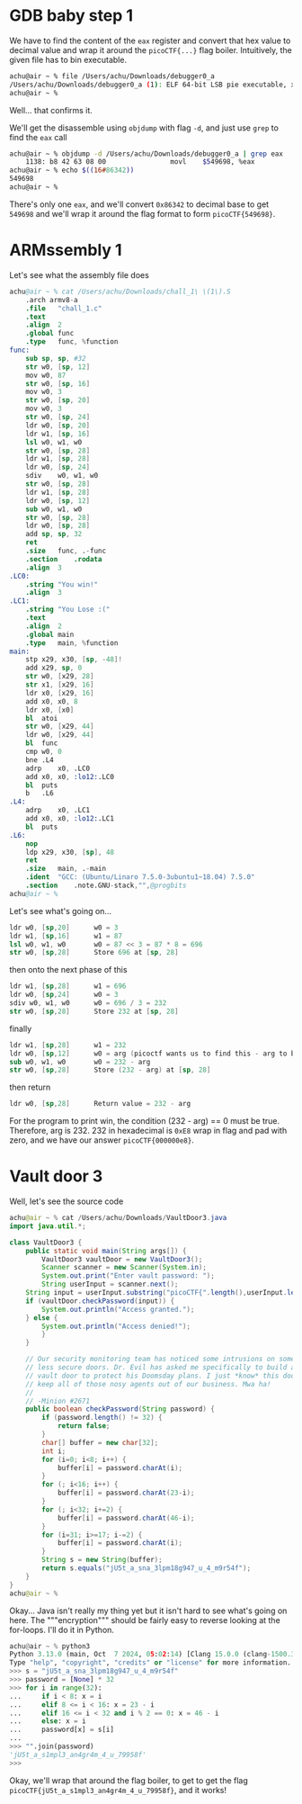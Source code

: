 # GDB baby step 1
We have to find the content of the `eax` register and convert that hex value to decimal value and wrap it around the `picoCTF{...}` flag boiler.
Intuitively, the given file has to bin executable.
```bash
achu@air ~ % file /Users/achu/Downloads/debugger0_a
/Users/achu/Downloads/debugger0_a (1): ELF 64-bit LSB pie executable, x86-64, version 1 (SYSV), dynamically linked, interpreter /lib64/ld-linux-x86-64.so.2, BuildID[sha1]=15a10290db2cd2ec0c123cf80b88ed7d7f5cf9ff, for GNU/Linux 3.2.0, not stripped
achu@air ~ % 
```
Well... that confirms it.

We'll get the disassemble using `objdump` with flag `-d`, and just use `grep` to find the `eax` call
```bash
achu@air ~ % objdump -d /Users/achu/Downloads/debugger0_a | grep eax
    1138: b8 42 63 08 00               	movl	$549698, %eax           # imm = 0x86342
achu@air ~ % echo $((16#86342))  
549698
achu@air ~ % 
```
There's only one `eax`, and we'll convert `0x86342` to decimal base to get `549698` and we'll wrap it around the flag format to form `picoCTF{549698}`.


# ARMssembly 1
Let's see what the assembly file does

```s
achu@air ~ % cat /Users/achu/Downloads/chall_1\ \(1\).S 
	.arch armv8-a
	.file	"chall_1.c"
	.text
	.align	2
	.global	func
	.type	func, %function
func:
	sub	sp, sp, #32
	str	w0, [sp, 12]
	mov	w0, 87
	str	w0, [sp, 16]
	mov	w0, 3
	str	w0, [sp, 20]
	mov	w0, 3
	str	w0, [sp, 24]
	ldr	w0, [sp, 20]
	ldr	w1, [sp, 16]
	lsl	w0, w1, w0
	str	w0, [sp, 28]
	ldr	w1, [sp, 28]
	ldr	w0, [sp, 24]
	sdiv	w0, w1, w0
	str	w0, [sp, 28]
	ldr	w1, [sp, 28]
	ldr	w0, [sp, 12]
	sub	w0, w1, w0
	str	w0, [sp, 28]
	ldr	w0, [sp, 28]
	add	sp, sp, 32
	ret
	.size	func, .-func
	.section	.rodata
	.align	3
.LC0:
	.string	"You win!"
	.align	3
.LC1:
	.string	"You Lose :("
	.text
	.align	2
	.global	main
	.type	main, %function
main:
	stp	x29, x30, [sp, -48]!
	add	x29, sp, 0
	str	w0, [x29, 28]
	str	x1, [x29, 16]
	ldr	x0, [x29, 16]
	add	x0, x0, 8
	ldr	x0, [x0]
	bl	atoi
	str	w0, [x29, 44]
	ldr	w0, [x29, 44]
	bl	func
	cmp	w0, 0
	bne	.L4
	adrp	x0, .LC0
	add	x0, x0, :lo12:.LC0
	bl	puts
	b	.L6
.L4:
	adrp	x0, .LC1
	add	x0, x0, :lo12:.LC1
	bl	puts
.L6:
	nop
	ldp	x29, x30, [sp], 48
	ret
	.size	main, .-main
	.ident	"GCC: (Ubuntu/Linaro 7.5.0-3ubuntu1~18.04) 7.5.0"
	.section	.note.GNU-stack,"",@progbits
achu@air ~ % 
```
Let's see what's going on...
```s
ldr w0, [sp,20]      w0 = 3
ldr w1, [sp,16]      w1 = 87
lsl w0, w1, w0       w0 = 87 << 3 = 87 * 8 = 696
str w0, [sp,28]      Store 696 at [sp, 28]
```
then onto the next phase of this
```s
ldr w1, [sp,28]      w1 = 696
ldr w0, [sp,24]      w0 = 3
sdiv w0, w1, w0      w0 = 696 / 3 = 232
str w0, [sp,28]      Store 232 at [sp, 28]
```
finally
```s
ldr w1, [sp,28]      w1 = 232
ldr w0, [sp,12]      w0 = arg (picoctf wants us to find this - arg to be zero, convert that to hex)
sub w0, w1, w0       w0 = 232 - arg
str w0, [sp,28]      Store (232 - arg) at [sp, 28]
```
then return
```s
ldr w0, [sp,28]      Return value = 232 - arg
```

For the program to print win, the condition (232 - arg) == 0 must be true.
Therefore, arg is 232.
232 in hexadecimal is `0xE8`
wrap in flag and pad with zero, and we have our answer `picoCTF{000000e8}`.


# Vault door 3
Well, let's see the source code
```java
achu@air ~ % cat /Users/achu/Downloads/VaultDoor3.java 
import java.util.*;

class VaultDoor3 {
    public static void main(String args[]) {
        VaultDoor3 vaultDoor = new VaultDoor3();
        Scanner scanner = new Scanner(System.in);
        System.out.print("Enter vault password: ");
        String userInput = scanner.next();
	String input = userInput.substring("picoCTF{".length(),userInput.length()-1);
	if (vaultDoor.checkPassword(input)) {
	    System.out.println("Access granted.");
	} else {
	    System.out.println("Access denied!");
        }
    }

    // Our security monitoring team has noticed some intrusions on some of the
    // less secure doors. Dr. Evil has asked me specifically to build a stronger
    // vault door to protect his Doomsday plans. I just *know* this door will
    // keep all of those nosy agents out of our business. Mwa ha!
    //
    // -Minion #2671
    public boolean checkPassword(String password) {
        if (password.length() != 32) {
            return false;
        }
        char[] buffer = new char[32];
        int i;
        for (i=0; i<8; i++) {
            buffer[i] = password.charAt(i);
        }
        for (; i<16; i++) {
            buffer[i] = password.charAt(23-i);
        }
        for (; i<32; i+=2) {
            buffer[i] = password.charAt(46-i);
        }
        for (i=31; i>=17; i-=2) {
            buffer[i] = password.charAt(i);
        }
        String s = new String(buffer);
        return s.equals("jU5t_a_sna_3lpm18g947_u_4_m9r54f");
    }
}
achu@air ~ % 
```
Okay... Java isn't really my thing yet but it isn't hard to see what's going on here.
The """encryption""" should be fairly easy to reverse looking at the for-loops.
I'll do it in Python.

```py
achu@air ~ % python3
Python 3.13.0 (main, Oct  7 2024, 05:02:14) [Clang 15.0.0 (clang-1500.3.9.4)] on darwin
Type "help", "copyright", "credits" or "license" for more information.
>>> s = "jU5t_a_sna_3lpm18g947_u_4_m9r54f"
>>> password = [None] * 32
>>> for i in range(32):
...     if i < 8: x = i
...     elif 8 <= i < 16: x = 23 - i
...     elif 16 <= i < 32 and i % 2 == 0: x = 46 - i
...     else: x = i
...     password[x] = s[i]
...     
>>> "".join(password)
'jU5t_a_s1mpl3_an4gr4m_4_u_79958f'
>>> 
```
Okay, we'll wrap that around the flag boiler, to get to get the flag `picoCTF{jU5t_a_s1mpl3_an4gr4m_4_u_79958f}`, and it works!
